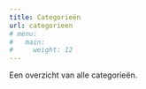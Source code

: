```yaml
---
title: Categorieën
url: categorieen
# menu:
#   main:
#     weight: 12
---
```

Een overzicht van alle categorieën.